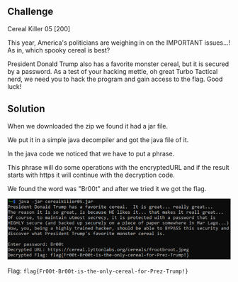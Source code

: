 ## Challenge

Cereal Killer 05 [200]

This year, America's politicians are weighing in on the IMPORTANT issues...! As in, which spooky cereal is best?

President Donald Trump also has a favorite monster cereal, but it is secured by a password. As a test of your hacking mettle, oh great Turbo Tactical nerd, we need you to hack the program and gain access to the flag. Good luck!

## Solution

When we downloaded the zip we found it had a jar file.

We put it in a simple java decompiler and got the java file of it.

In the java code we noticed that we have to put a phrase.

This phrase will do some operations with the encryptedURL and if the result starts with https it will continue with the decryption code.

We found the word was "Br00t" and after we tried it we got the flag.

![photo](./Photo1.png)


Flag: `flag{Fr00t-Br00t-is-the-only-cereal-for-Prez-Trump!}`
